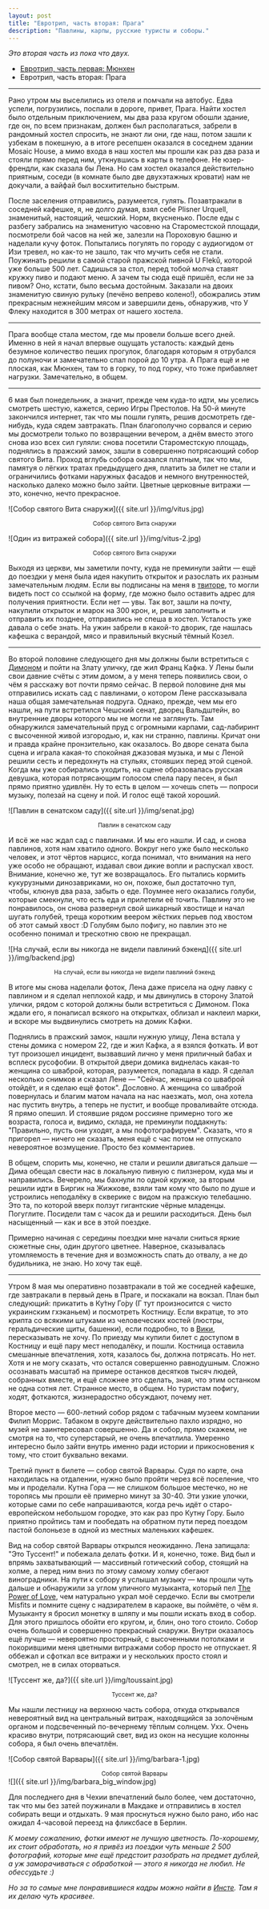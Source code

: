 ```yaml
---
layout: post
title: "Евротрип, часть вторая: Прага"
description: "Павлины, карпы, русские туристы и соборы."
---
```


_Это вторая часть из пока что двух._

- [Евротрип, часть первая: Мюнхен](https://frey.su/eurotrip-the-first-munich/)
- Евротрип, часть вторая: Прага

***

Рано утром мы выселились из отеля и помчали на автобус. Едва успели, погрузились, поспали в дороге, привет, Прага. Найти хостел было отдельным приключением, мы два раза кругом обошли здание, где он, по всем признакам, должен был располагаться, забрели в рандомный хостел спросить, не знают ли они, где наш, потом зашли к узбекам в покешную, а в итоге ресепшен оказался в соседнем здании Mosaic House, а мимо входа в наш хостел мы прошли как раз два раза и стояли прямо перед ним, уткнувшись в карты в телефоне. Не юзер-френдли, как сказала бы Лена. Но сам хостел оказался действительно приятным, соседи (в комнате было две двухэтажных кровати) нам не докучали, а вайфай был восхитительно быстрым.

После заселения отправились, разумеется, гулять. Позавтракали в соседней кафешке, я, не долго думая, взял себе Plisner Urquell, знаменитый, настоящий, чешский. Норм, вкусненько. После еды с разбегу забрались на знаменитую часовню на Староместской площади, посмотрели бой часов на ней же, залезли на Пороховую башню и наделали кучу фоток. Попытались погулять по городу с аудиогидом от Изи тревел, но как-то не зашло, так что мучить себя не стали. Поужинать решили в самой старой пражской пивной U Fleků, которой уже больше 500 лет. Садишься за стол, перед тобой молча ставят кружку пиво и подают меню. А зачем ты сюда ещё пришёл, если не за пивом? Оно, кстати, было весьма достойным. Заказали на двоих знаменитую свиную рульку (печёно вепрево колено!), обожрались этим прекрасным нежнейшим мясом и завершили день, обнаружив, что У Флеку находится в 300 метрах от нашего хостела.

***

Прага вообще стала местом, где мы провели больше всего дней. Именно в ней я начал впервые ощущать усталость: каждый день безумное количество пеших прогулок, благодаря которым я отрубался до полуночи и замечательно спал порой до 10 утра. А Прага ещё и не плоская, как Мюнхен, там то в горку, то под горку, что тоже прибавляет нагрузки. Замечательно, в общем.

***

6 мая был понедельник, а значит, прежде чем куда-то идти, мы уселись смотреть шестую, кажется, серию Игры Престолов. На 50-й минуте закончился интернет, так что мы пошли гулять, решив досмотреть где-нибудь, куда сядем завтракать. План благополучно сорвался и серию мы досмотрели только по возвращении вечером, а днём вместо этого снова изо всех сил гуляли: снова посетили Староместскую площадь, поднялись в пражский замок, зашли в совершенно потрясающий собор святого Вита. Проход вглубь собора оказался платным, так что мы, памятуя о лёгких тратах предыдущего дня, платить за билет не стали и ограничились фотками наружных фасадов и немного внутренностей, насколько далеко можно было зайти. Цветные церковные витражи — это, конечно, нечто прекрасное.

![Собор святого Вита снаружи]({{ site.url }}/img/vitus.jpg)
<center><small class='text-center'>Собор святого Вита снаружи</small></center>

![Один из витражей собора]({{ site.url }}/img/vitus-2.jpg)
<center><small class='Один из витражей собора'>Собор святого Вита снаружи</small></center>

Выходя из церкви, мы заметили почту, куда не преминули зайти — ещё до поездки у меня была идея накупить открыток и разослать их разным замечательным людям. Если вы подписаны на меня в [твиторе](https://twitter.com/itsok2befrey/), то могли видеть пост со ссылкой на форму, где можно было оставить адрес для получения приятности. Если нет — увы. Так вот, зашли на почту, накупили открыток и марок на 300 крон, и, решив заполнить и отправить их позднее, отправились не спеша в хостел. Усталость уже давала о себе знать. На ужин забрели в какой-то дворик, где нашлась кафешка с верандой, мясо и правильный вкусный тёмный Козел.

***

Во второй половине следующего дня мы должны были встретиться с [Димоном](https://www.instagram.com/sharikov_photography/) и пойти на Злату уличку, где жил Франц Кафка. У Лены были свои давние счёты с этим домом, а у меня теперь появились свои, о чём я расскажу вот почти прямо сейчас. В первой половине дня мы отправились искать сад с павлинами, о котором Лене рассказывала наша общая замечательная подруга. Однако, прежде, чем мы его нашли, на пути встретился Чешский сенат, дворец Вальдштейн, во внутренние дворы которого мы не могли не заглянуть. Там обнаружился замечательный пруд с огромными карпами, сад-лабиринт с высоченной живой изгородью, и, как ни странно, павлины. Кричат они и правда крайне пронзительно, как оказалось. Во дворе сената была сцена и играла какая-то спокойная джазовая музыка, и мы с Леной решили сесть и передохнуть на стульях, стоявших перед этой сценой. Когда мы уже собирались уходить, на сцене образовалась русская девушка, которая потрясающим голосом спела пару песен, я был прямо приятно удивлён. Ну то есть в целом — хочешь спеть — попроси музыку, полезай на сцену и пой. И голос ещё такой хороший.

![Павлин в сенатском саду]({{ site.url }}/img/senat.jpg)
<center><small class='text-center'>Павлин в сенатском саду</small></center>

И всё же нас ждал сад с павлинами. И мы его нашли. И сад, и снова павлинов, хотя нам хватило одного. Вокруг него уже было несколько человек, и этот чёртов нарцисс, когда понимал, что внимания на него уже особо не обращают, издавал свои дикие вопли и распускал хвост. Внимание, конечно же, тут же возвращалось. Его пытались кормить кукурузными динозавриками, но он, похоже, был достаточно туп, чтобы, клюнув два раза, забыть о еде. Поумнее него оказались голуби, которые смекнули, что есть еда и прилетели её точить. Павлину это не понравилось, он снова развернул свой шикарный хвостище и начал шугать голубей, треща коротким веером жёстких перьев под хвостом об этот самый хвост :D Голубям было пофигу, но павлин это не особенно понимал и трескотню свою не прекращал.

![На случай, если вы никогда не видели павлиний бэкенд]({{ site.url }}/img/backend.jpg)
<center><small class='text-center'>На случай, если вы никогда не видели павлиний бэкенд</small></center>

В итоге мы снова наделали фоток, Лена даже присела на одну лавку с павлином и я сделал неплохой кадр, и мы двинулись в сторону Златой улички, рядом с которой должны были встретиться с Димоном. Пока ждали его, я понаписал всякого на открытках, облизал и наклеил марки, и вскоре мы выдвинулись смотреть на домик Кафки.

Поднялись в пражский замок, нашли нужную улицу, Лена встала у стены домика с номером 22, где и жил Кафка, а я взялся фоткать. И вот тут произошел инцидент, вызвавший лично у меня приличный бабах и всплеск русофобии. В открытой двери домика виднелась какая-то женщина со шваброй, которая, разумеется, попадала в кадр. Я сделал несколько снимков и сказал Лене — "Сейчас, женщина со шваброй отойдёт, и я сделаю ещё фоток". Дословно. А женщина со шваброй повернулась и благим матом начала на нас наезжать, мол, она хотела нас пустить внутрь, а теперь не пустит, и вообще проваливайте отсюда. Я прямо опешил. И стоявшие рядом россияне примерно того же возраста, голоса и, видимо, склада, не преминули поддакнуть: "Правильно, пусть они уходят, а мы пофотографируем". Сказать, что я пригорел — ничего не сказать, меня ещё с час потом не отпускало невероятное возмущение. Просто без комментариев.

В общем, спорить мы, конечно, не стали и решили двигаться дальше — Дима обещал свести нас в локальную пивную с пилзнером, куда мы и направились. Вечерело, мы бахнули по одной кружке, за вторым решили идти в Биргик на Жижкове, взяли там кому что было по душе и устроились неподалёку в скверике с видом на пражскую телебашню. Это та, по которой вверх ползут гигантские чёрные младенцы. Погуглите. Посидели там с часок да и решили расходиться. День был насыщенный — как и все в этой поездке.

Примерно начиная с середины поездки мне начали сниться яркие сюжетные сны, один другого цветнее. Наверное, сказывалась утомляемость в течение дня и возможность спать до отвалу, а не до будильника, не знаю. Но хочу так ещё.

***

Утром 8 мая мы оперативно позавтракали в той же соседней кафешке, где завтракали в первый день в Праге, и поскакали на вокзал. План был следующий: прикатить в Ку́тну Го́ру (Г тут произносится с чисто украинским гхэканьем) и посмотреть Костницу. Если вкратце, то это крипта со всякими штуками из человеческих костей (люстры, геральдические щиты, башенки), если подробно, то в [Вики](https://www.wikiwand.com/ru/%D0%9A%D0%BE%D1%81%D1%82%D0%BD%D0%B8%D1%86%D0%B0_%D0%B2_%D0%A1%D0%B5%D0%B4%D0%BB%D0%B5%D1%86%D0%B5), пересказывать не хочу. По приезду мы купили билет с доступом в Костницу и ещё пару мест неподалёку, и пошли. Костница оставила смешанные впечатления, хотя, казалось бы, должна потрясать. Но нет. Хотя и не могу сказать, что остался совершенно равнодушным. Сложно осознавать масштаб на примере останков десятков тысяч людей, собранных вместе, и ещё сложнее это сделать, зная, что этим останком не одна сотня лет. Странное место, в общем. Но туристам пофигу, ходят, фоткаются, жизнерадостно обсуждают, почему нет.

Второе место — 600-летний собор рядом с табачным музеем компании Филип Моррис. Табаком в округе действительно пахло изрядно, но музей не заинтересовал совершенно. Да и собор, прямо скажем, не смотря на то, что суперстарый, не очень впечатлила. Умеренно интересно было зайти внутрь именно ради истории и прикосновения к тому, что стоит буквально веками.

Третий пункт в билете — собор святой Варвары. Судя по карте, она находилась на отдалении, нужно было пройти через всё поселение, что мы и проделали. Кутна Гора — не слишком большое местечко, но не торопясь мы прошли её примерно минут за 30-40. Эти узкие улочки, которые сами по себе напрашиваются, когда речь идёт о старо-европейском небольшом городке, это как раз про Кутну Гору. Было приятно пройтись там и пообедать на обратном пути перед поездом пастой болоньезе в одной из местных маленьких кафешек.

Вид на собор святой Варвары открылся неожиданно. Лена запищала: "Это Туссент!" и побежала делать фотки. И я, конечно, тоже. Вид был и впрямь захватывающий — массивный готический собор, стоящий на холме, а перед ним вниз по этому самому холму сбегают виноградники. На пути к собору я услышал музыку — мы прошли чуть дальше и обнаружили за углом уличного музыканта, который пел [The Power of Love](https://www.youtube.com/watch?v=NyoTvgPn0rU), чем натурально украл моё сердечко. Если вы смотрели Misfits и помните сцену с надзирателем в караоке, вы поймёте, о чём я. Музыканту я бросил монетку в шляпу и мы пошли искать вход в собор. Для этого пришлось обойти его кругом, и, блин, оно того стоило. Собор очень большой и совершенно прекрасный снаружи. Внутри оказалось ещё лучше — невероятно просторный, с высоченными потолками и покорившими меня цветными витражами собор просто не отпускает. Я оббежал и сфоткал все витражи и у нескольких просто стоял и смотрел, не в силах оторваться.

![Туссент же, да?]({{ site.url }}/img/toussaint.jpg)
<center><small class='text-center'>Туссент же, да?</small></center>

Мы нашли лестницу на верхнюю часть собора, откуда открывался невероятный вид на центральный витраж, находящийся за золочёным органом и подсвеченный по-вечернему тёплым солнцем. Ухх. Очень красиво внутри, потрясающий свет, вид из окон на несущие колонны собора, я был очень впечатлён.

![Собор святой Варвары]({{ site.url }}/img/barbara-1.jpg)
<center><small class='text-center'>Собор святой Варвары</small></center>
![]({{ site.url }}/img/barbara_big_window.jpg)

Для последнего дня в Чехии впечатлений было более, чем достаточно, так что мы без затей поужинали в Макдаке и отправились в хостел собирать вещи и отдыхать. 9 мая проснуться нужно было рано, ибо нас ожидал 4-часовой переезд на фликсбасе в Берлин.

_К моему сожалению, фотки имеют не лучшую цветность. По-хорошему, их стоит обработать, но я привёз из поездки чуть меньше 2 500 фотографий, которые мне ещё предстоит разобрать на предмет дублей, а уж заморачиваться с обработкой — этого я никогда не любил. Не обессудьте :)_

_Но за то самые мне понравившиеся кадры можно найти в [Инсте](https://www.instagram.com/forever_frey/). Там я их делаю чуть красивее._
